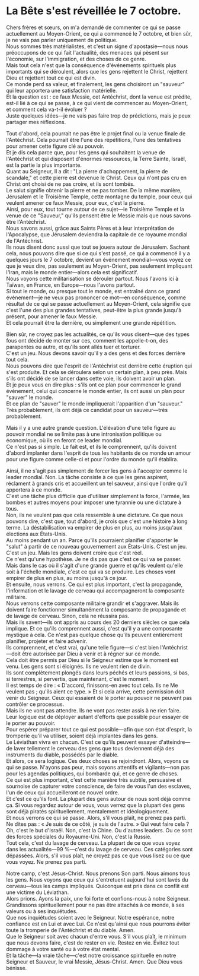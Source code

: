 # La Bête s'est réveillée le 7 octobre.  

Chers frères et sœurs, on m'a demandé de commenter ce qui se passe actuellement au Moyen-Orient, ce qui a commencé le 7 octobre, et bien sûr, je ne vais pas parler uniquement de politique.  
Nous sommes très matérialistes, et c'est un signe d'apostasie—nous nous préoccupons de ce qui fait l'actualité, des menaces qui pèsent sur l'économie, sur l'immigration, et des choses de ce genre.  
Mais tout cela n'est que la conséquence d'événements spirituels plus importants qui se déroulent, alors que les gens rejettent le Christ, rejettent Dieu et rejettent tout ce qui est divin.  
Ce monde perd sa valeur, et finalement, les gens choisiront un "sauveur" qui leur apportera une satisfaction matérielle.  
Et la question est : ce faux Messie, cet Antéchrist, dont la venue est prédite, est-il lié à ce qui se passe, à ce qui vient de commencer au Moyen-Orient, et comment cela va-t-il évoluer ?  
Juste quelques idées—je ne vais pas faire trop de prédictions, mais je peux partager mes réflexions.  

Tout d'abord, cela pourrait ne pas être le projet final ou la venue finale de l'Antéchrist. Cela pourrait être l'une des répétitions, l'une des tentatives pour amener cette figure clé au pouvoir.  
Et je dis cela parce que, pour les gens qui souhaitent la venue de l'Antéchrist et qui disposent d'énormes ressources, la Terre Sainte, Israël, est la partie la plus importante.  
Quant au Seigneur, Il a dit : "La pierre d'achoppement, la pierre de scandale," et cette pierre est devenue le Christ. Ceux qui n'ont pas cru en Christ ont choisi de ne pas croire, et ils sont tombés.  
Le salut signifie obtenir la pierre et ne pas tomber. De la même manière, Jérusalem et le Troisième Temple, cette montagne du temple, pour ceux qui veulent amener ce faux Messie, pour eux, c'est la pierre.  
Ainsi, pour eux, tout tourne autour de ce sujet—le Troisième Temple et la venue de ce "Sauveur," qu'ils pensent être le Messie mais que nous savons être l'Antéchrist.  
Nous savons aussi, grâce aux Saints Pères et à leur interprétation de l'Apocalypse, que Jérusalem deviendra la capitale de ce royaume mondial de l'Antéchrist.  
Ils nous disent donc aussi que tout se jouera autour de Jérusalem. Sachant cela, nous pouvons dire que si ce qui s'est passé, ce qui a commencé il y a quelques jours le 7 octobre, devient un événement mondial—vous voyez ce que je veux dire, pas seulement au Moyen-Orient, pas seulement impliquant l'Iran, mais le monde entier—alors cela est significatif.  
Nous voyons cette militarisation se dérouler partout. Nous l'avons ici à Taïwan, en France, en Europe—nous l'avons partout.  
Si tout le monde, ou presque tout le monde, est entraîné dans ce grand événement—je ne veux pas prononcer ce mot—en conséquence, comme résultat de ce qui se passe actuellement au Moyen-Orient, cela signifie que c'est l'une des plus grandes tentatives, peut-être la plus grande jusqu'à présent, pour amener le faux Messie.  
Et cela pourrait être la dernière, ou simplement une grande répétition.  

Bien sûr, ne croyez pas les actualités, ce qu'ils vous disent—que des types fous ont décidé de monter sur ces, comment les appelle-t-on, des parapentes ou autre, et qu'ils sont allés tuer et torturer.  
C'est un jeu. Nous devons savoir qu'il y a des gens et des forces derrière tout cela.  
Nous pouvons dire que l'esprit de l'Antéchrist est derrière cette éruption qui s'est produite. Et cela se déroulera selon un certain plan, à peu près. Mais s'ils ont décidé de se lancer dans cette voie, ils doivent avoir un plan.  
Et je peux vous en dire plus : s'ils ont ce plan pour commencer le grand événement, celui qui concerne le monde entier, ils ont aussi un plan pour "sauver" le monde.  
Et ce plan de "sauver" le monde impliquerait l'apparition d'un "sauveur." Très probablement, ils ont déjà ce candidat pour un sauveur—très probablement.  

Mais il y a une autre grande question. L'élévation d'une telle figure au pouvoir mondial ne se limite pas à une intronisation politique ou économique, où ils en feront ce leader mondial.  
Ce n'est pas si simple. Le fait est, et ils le comprennent, qu'ils doivent d'abord implanter dans l'esprit de tous les habitants de ce monde un amour pour une figure comme celle-ci et pour l'ordre du monde qu'il établira.

Ainsi, il ne s'agit pas simplement de forcer les gens à l'accepter comme le leader mondial. Non. La tâche consiste à ce que les gens aspirent, réclament à grands cris et accueillent un tel sauveur, ainsi que l'ordre qu'il apportera à ce monde.  
C'est une tâche plus difficile que d'utiliser simplement la force, l'armée, les bombes et autres moyens pour imposer une tyrannie ou une dictature à tous.  
Non, ils ne veulent pas que cela ressemble à une dictature. Ce que nous pouvons dire, c'est que, tout d'abord, je crois que c'est une histoire à long terme. La déstabilisation va empirer de plus en plus, au moins jusqu'aux élections aux États-Unis.  
Au moins pendant un an. Parce qu'ils pourraient planifier d'apporter le "salut" à partir de ce nouveau gouvernement aux États-Unis. C'est un jeu. C'est un jeu. Mais les gens doivent croire que c'est réel.  
Ce n'est qu'une hypothèse. Je ne dis pas que c'est ce qui va se passer. Mais dans le cas où il s'agit d'une grande guerre et qu'ils veulent qu'elle soit à l'échelle mondiale, c'est ce qui va se produire. Les choses vont empirer de plus en plus, au moins jusqu'à ce jour.  
Et ensuite, nous verrons. Ce qui est plus important, c'est la propagande, l'information et le lavage de cerveau qui accompagneront la composante militaire.  
Nous verrons cette composante militaire grandir et s'aggraver. Mais ils doivent faire fonctionner simultanément la composante de propagande et de lavage de cerveau. Sinon, cela ne réussira pas.  
Mais ils savent—ils ont appris au cours des 20 derniers siècles ce que cela implique. Et ce qu'ils comprennent aussi, c'est qu'il y a une composante mystique à cela. Ce n'est pas quelque chose qu'ils peuvent entièrement planifier, projeter et faire advenir.  
Ils comprennent, et c'est vrai, qu'une telle figure—si c'est bien l'Antéchrist—doit être autorisée par Dieu à venir et à régner sur ce monde.  
Cela doit être permis par Dieu si le Seigneur estime que le moment est venu. Les gens sont si éloignés. Ils ne veulent rien de divin.  
Ils sont complètement plongés dans leurs péchés et leurs passions, si bas, si terrestres, si pervertis, que maintenant, c'est le moment.  
Il est temps de dire : « D'accord, finissons-en avec tout cela. Ils ne Me veulent pas ; qu'ils aient ce type. » Et si cela arrive, cette permission doit venir du Seigneur. Ceux qui essaient de le porter au pouvoir ne peuvent pas contrôler ce processus.  
Mais ils ne vont pas attendre. Ils ne vont pas rester assis à ne rien faire. Leur logique est de déployer autant d'efforts que possible pour essayer de le porter au pouvoir.  
Pour espérer préparer tout ce qui est possible—afin que son état d'esprit, la tromperie qu'il va utiliser, soient déjà implantés dans les gens.  
Le Léviathan vivra en chacun. C'est ce qu'ils peuvent essayer d'atteindre—de laver tellement le cerveau des gens que tous deviennent déjà des instruments du diable, possédés par le diable.  
Et alors, ce sera logique. Ces deux choses se rejoindront. Alors, voyons ce qui se passe. N'ayons pas peur, mais soyons attentifs et vigilants—non pas pour les agendas politiques, qui bombarde qui, et ce genre de choses.  
Ce qui est plus important, c'est cette manière très subtile, persuasive et sournoise de capturer votre conscience, de faire de vous l'un des esclaves, l'un de ceux qui accueilleront ce nouvel ordre.  
Et c'est ce qu'ils font. La plupart des gens autour de nous sont déjà comme ça. Si vous regardez autour de vous, vous verrez que la plupart des gens sont déjà piratés spirituellement, mentalement et idéologiquement.  
Et nous verrons ce qui se passe. Alors, s'il vous plaît, ne prenez pas parti. Ne dites pas : « Je suis de ce côté, je suis de l'autre. » Qui veut faire cela ? Oh, c'est le but d'Israël. Non, c'est la Chine. Ou d'autres leaders. Ou ce sont des forces spéciales du Royaume-Uni. Non, c'est la Russie.  
Tout cela, c'est du lavage de cerveau. La plupart de ce que vous voyez dans les actualités—99 %—c'est du lavage de cerveau. Ces catégories sont dépassées. Alors, s'il vous plaît, ne croyez pas ce que vous lisez ou ce que vous voyez. Ne prenez pas parti.  

Notre camp, c'est Jésus-Christ. Nous prenons Son parti. Nous aimons tous les gens. Nous voyons que ceux qui s'entretuent aujourd'hui sont lavés du cerveau—tous les camps impliqués. Quiconque est pris dans ce conflit est une victime du Léviathan.  
Alors prions. Ayons la paix, une foi forte et confions-nous à notre Seigneur. Grandissons spirituellement pour ne pas être attachés à ce monde, à ses valeurs ou à ses inquiétudes.  
Que nos inquiétudes soient avec le Seigneur. Notre espérance, notre confiance est en Lui et avec Lui. Ce n'est qu'ainsi que nous pourrons éviter toute la tromperie de l'Antéchrist et du diable. Amen.  
Que le Seigneur soit avec chacun d'entre vous. S'il vous plaît, le minimum que nous devons faire, c'est de rester en vie. Restez en vie. Évitez tout dommage à votre santé ou à votre état mental.  
Et la tâche—la vraie tâche—c'est notre croissance spirituelle en notre Seigneur et Sauveur, le vrai Messie, Jésus-Christ. Amen. Que Dieu vous bénisse.

